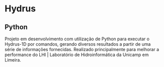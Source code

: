# Hydrus
## Python
Projeto em desenvolvimento com utilização de Python para executar o Hydrus-1D por comandos, gerando diversos resultados a partir de uma série de informações fornecidas. Realizado principalmente para melhorar a performance do LHI | Laboratório de Hidroinformática da Unicamp em Limeira.
